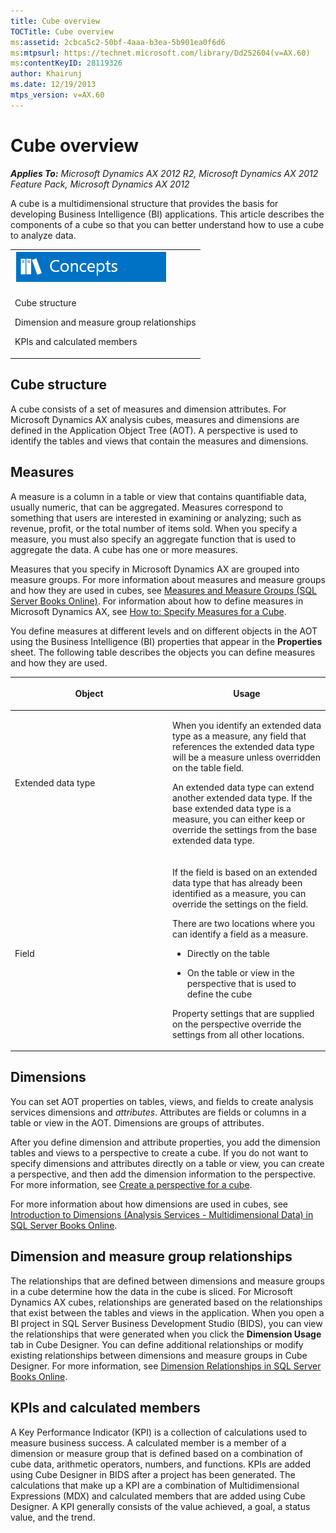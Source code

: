 ```yaml
---
title: Cube overview
TOCTitle: Cube overview
ms:assetid: 2cbca5c2-50bf-4aaa-b3ea-5b901ea0f6d6
ms:mtpsurl: https://technet.microsoft.com/library/Dd252604(v=AX.60)
ms:contentKeyID: 28119326
author: Khairunj
ms.date: 12/19/2013
mtps_version: v=AX.60
---
```


# Cube overview 


_**Applies To:** Microsoft Dynamics AX 2012 R2, Microsoft Dynamics AX 2012 Feature Pack, Microsoft Dynamics AX 2012_

A cube is a multidimensional structure that provides the basis for developing Business Intelligence (BI) applications. This article describes the components of a cube so that you can better understand how to use a cube to analyze data.

<table>
<colgroup>
<col style="width: 100%" />
</colgroup>
<tbody>
<tr class="odd">
<td><img src="images/Dd252604.TopicIcons_Conceptual(AX.60).png" title="Concepts" alt="Concepts" />
<p>Cube structure</p>
<p>Dimension and measure group relationships</p>
<p>KPIs and calculated members</p></td>
</tr>
</tbody>
</table>


## Cube structure

A cube consists of a set of measures and dimension attributes. For Microsoft Dynamics AX analysis cubes, measures and dimensions are defined in the Application Object Tree (AOT). A perspective is used to identify the tables and views that contain the measures and dimensions.

## Measures

A measure is a column in a table or view that contains quantifiable data, usually numeric, that can be aggregated. Measures correspond to something that users are interested in examining or analyzing; such as revenue, profit, or the total number of items sold. When you specify a measure, you must also specify an aggregate function that is used to aggregate the data. A cube has one or more measures.

Measures that you specify in Microsoft Dynamics AX are grouped into measure groups. For more information about measures and measure groups and how they are used in cubes, see [Measures and Measure Groups (SQL Server Books Online)](https://go.microsoft.com/fwlink/?linkid=208692). For information about how to define measures in Microsoft Dynamics AX, see [How to: Specify Measures for a Cube](how-to-specify-measures-for-a-cube.md).

You define measures at different levels and on different objects in the AOT using the Business Intelligence (BI) properties that appear in the **Properties** sheet. The following table describes the objects you can define measures and how they are used.

<table>
<colgroup>
<col style="width: 50%" />
<col style="width: 50%" />
</colgroup>
<thead>
<tr class="header">
<th><p>Object</p></th>
<th><p>Usage</p></th>
</tr>
</thead>
<tbody>
<tr class="odd">
<td><p>Extended data type</p></td>
<td><p>When you identify an extended data type as a measure, any field that references the extended data type will be a measure unless overridden on the table field.</p>
<p>An extended data type can extend another extended data type. If the base extended data type is a measure, you can either keep or override the settings from the base extended data type.</p></td>
</tr>
<tr class="even">
<td><p>Field</p></td>
<td><p>If the field is based on an extended data type that has already been identified as a measure, you can override the settings on the field.</p>
<p>There are two locations where you can identify a field as a measure.</p>
<ul>
<li><p>Directly on the table</p></li>
<li><p>On the table or view in the perspective that is used to define the cube</p></li>
</ul>
<p>Property settings that are supplied on the perspective override the settings from all other locations.</p></td>
</tr>
</tbody>
</table>


## Dimensions

You can set AOT properties on tables, views, and fields to create analysis services dimensions and *attributes*. Attributes are fields or columns in a table or view in the AOT. Dimensions are groups of attributes.

After you define dimension and attribute properties, you add the dimension tables and views to a perspective to create a cube. If you do not want to specify dimensions and attributes directly on a table or view, you can create a perspective, and then add the dimension information to the perspective. For more information, see [Create a perspective for a cube](create-a-perspective-for-a-cube.md).

For more information about how dimensions are used in cubes, see [Introduction to Dimensions (Analysis Services - Multidimensional Data) in SQL Server Books Online](https://go.microsoft.com/fwlink/?linkid=143293%26clcid=0x409).

## Dimension and measure group relationships

The relationships that are defined between dimensions and measure groups in a cube determine how the data in the cube is sliced. For Microsoft Dynamics AX cubes, relationships are generated based on the relationships that exist between the tables and views in the application. When you open a BI project in SQL Server Business Development Studio (BIDS), you can view the relationships that were generated when you click the **Dimension Usage** tab in Cube Designer. You can define additional relationships or modify existing relationships between dimensions and measure groups in Cube Designer. For more information, see [Dimension Relationships in SQL Server Books Online](https://go.microsoft.com/fwlink/?linkid=143289%26clcid=0x409).

## KPIs and calculated members

A Key Performance Indicator (KPI) is a collection of calculations used to measure business success. A calculated member is a member of a dimension or measure group that is defined based on a combination of cube data, arithmetic operators, numbers, and functions. KPIs are added using Cube Designer in BIDS after a project has been generated. The calculations that make up a KPI are a combination of Multidimensional Expressions (MDX) and calculated members that are added using Cube Designer. A KPI generally consists of the value achieved, a goal, a status value, and the trend.

